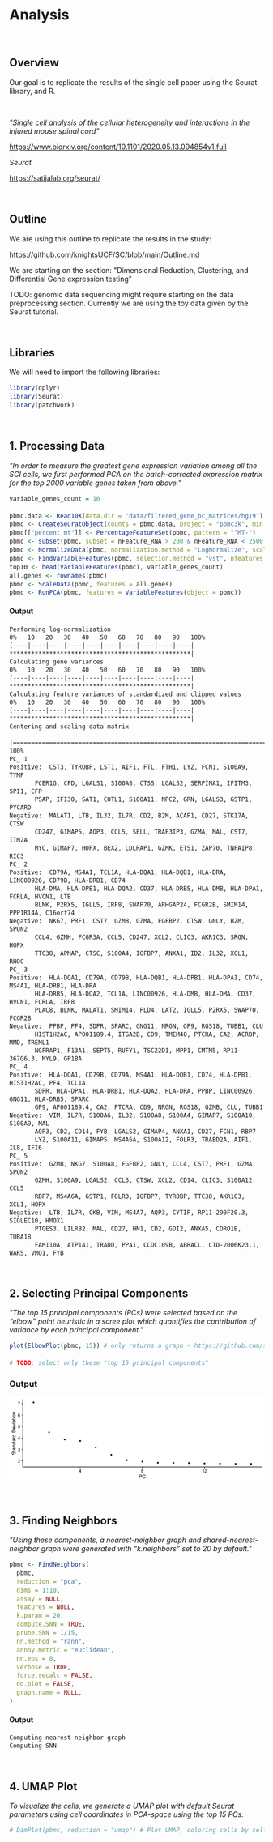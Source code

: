 # Analysis

<br>

<h2> Overview </h2>


Our goal is to replicate the results of the single cell paper using the Seurat library, and R.

<br>

<i>"Single cell analysis of the cellular heterogeneity and interactions in the injured mouse spinal cord"</i>

https://www.biorxiv.org/content/10.1101/2020.05.13.094854v1.full

<i>Seurat</i>

https://satijalab.org/seurat/

<br>

<h2> Outline </h2>

We are using this outline to replicate the results in the study: 

https://github.com/knightsUCF/SC/blob/main/Outline.md

We are starting on the section: "Dimensional Reduction, Clustering, and Differential Gene expression testing"

TODO: genomic data sequencing might require starting on the data preprocessing section. Currently we are using the toy data given by the Seurat tutorial.

<br>

<h2> Libraries </h2>

We will need to import the following libraries:

```R
library(dplyr)
library(Seurat)
library(patchwork)
```

<br>

<h2> 1. Processing Data </h2>

<i> "In order to measure the greatest gene expression variation among all the SCI cells, we first performed PCA on the batch-corrected expression matrix for the top 2000 variable genes taken from above." </i>

```R
variable_genes_count = 10

pbmc.data <- Read10X(data.dir = 'data/filtered_gene_bc_matrices/hg19')
pbmc <- CreateSeuratObject(counts = pbmc.data, project = "pbmc3k", min.cells = 3, min.features = 200)
pbmc[["percent.mt"]] <- PercentageFeatureSet(pbmc, pattern = "^MT-")
pbmc <- subset(pbmc, subset = nFeature_RNA > 200 & nFeature_RNA < 2500 & percent.mt < 5)
pbmc <- NormalizeData(pbmc, normalization.method = "LogNormalize", scale.factor = 10000)
pbmc <- FindVariableFeatures(pbmc, selection.method = "vst", nfeatures = 2000)
top10 <- head(VariableFeatures(pbmc), variable_genes_count)
all.genes <- rownames(pbmc)
pbmc <- ScaleData(pbmc, features = all.genes)
pbmc <- RunPCA(pbmc, features = VariableFeatures(object = pbmc))
```

<h4>Output</h4>


	Performing log-normalization
	0%   10   20   30   40   50   60   70   80   90   100%
	[----|----|----|----|----|----|----|----|----|----|
	**************************************************|
	Calculating gene variances
	0%   10   20   30   40   50   60   70   80   90   100%
	[----|----|----|----|----|----|----|----|----|----|
	**************************************************|
	Calculating feature variances of standardized and clipped values
	0%   10   20   30   40   50   60   70   80   90   100%
	[----|----|----|----|----|----|----|----|----|----|
	**************************************************|
	Centering and scaling data matrix
	  |==============================================================================================================================================================================================| 100%
	PC_ 1 
	Positive:  CST3, TYROBP, LST1, AIF1, FTL, FTH1, LYZ, FCN1, S100A9, TYMP 
		   FCER1G, CFD, LGALS1, S100A8, CTSS, LGALS2, SERPINA1, IFITM3, SPI1, CFP 
		   PSAP, IFI30, SAT1, COTL1, S100A11, NPC2, GRN, LGALS3, GSTP1, PYCARD 
	Negative:  MALAT1, LTB, IL32, IL7R, CD2, B2M, ACAP1, CD27, STK17A, CTSW 
		   CD247, GIMAP5, AQP3, CCL5, SELL, TRAF3IP3, GZMA, MAL, CST7, ITM2A 
		   MYC, GIMAP7, HOPX, BEX2, LDLRAP1, GZMK, ETS1, ZAP70, TNFAIP8, RIC3 
	PC_ 2 
	Positive:  CD79A, MS4A1, TCL1A, HLA-DQA1, HLA-DQB1, HLA-DRA, LINC00926, CD79B, HLA-DRB1, CD74 
		   HLA-DMA, HLA-DPB1, HLA-DQA2, CD37, HLA-DRB5, HLA-DMB, HLA-DPA1, FCRLA, HVCN1, LTB 
		   BLNK, P2RX5, IGLL5, IRF8, SWAP70, ARHGAP24, FCGR2B, SMIM14, PPP1R14A, C16orf74 
	Negative:  NKG7, PRF1, CST7, GZMB, GZMA, FGFBP2, CTSW, GNLY, B2M, SPON2 
		   CCL4, GZMH, FCGR3A, CCL5, CD247, XCL2, CLIC3, AKR1C3, SRGN, HOPX 
		   TTC38, APMAP, CTSC, S100A4, IGFBP7, ANXA1, ID2, IL32, XCL1, RHOC 
	PC_ 3 
	Positive:  HLA-DQA1, CD79A, CD79B, HLA-DQB1, HLA-DPB1, HLA-DPA1, CD74, MS4A1, HLA-DRB1, HLA-DRA 
		   HLA-DRB5, HLA-DQA2, TCL1A, LINC00926, HLA-DMB, HLA-DMA, CD37, HVCN1, FCRLA, IRF8 
		   PLAC8, BLNK, MALAT1, SMIM14, PLD4, LAT2, IGLL5, P2RX5, SWAP70, FCGR2B 
	Negative:  PPBP, PF4, SDPR, SPARC, GNG11, NRGN, GP9, RGS18, TUBB1, CLU 
		   HIST1H2AC, AP001189.4, ITGA2B, CD9, TMEM40, PTCRA, CA2, ACRBP, MMD, TREML1 
		   NGFRAP1, F13A1, SEPT5, RUFY1, TSC22D1, MPP1, CMTM5, RP11-367G6.3, MYL9, GP1BA 
	PC_ 4 
	Positive:  HLA-DQA1, CD79B, CD79A, MS4A1, HLA-DQB1, CD74, HLA-DPB1, HIST1H2AC, PF4, TCL1A 
		   SDPR, HLA-DPA1, HLA-DRB1, HLA-DQA2, HLA-DRA, PPBP, LINC00926, GNG11, HLA-DRB5, SPARC 
		   GP9, AP001189.4, CA2, PTCRA, CD9, NRGN, RGS18, GZMB, CLU, TUBB1 
	Negative:  VIM, IL7R, S100A6, IL32, S100A8, S100A4, GIMAP7, S100A10, S100A9, MAL 
		   AQP3, CD2, CD14, FYB, LGALS2, GIMAP4, ANXA1, CD27, FCN1, RBP7 
		   LYZ, S100A11, GIMAP5, MS4A6A, S100A12, FOLR3, TRABD2A, AIF1, IL8, IFI6 
	PC_ 5 
	Positive:  GZMB, NKG7, S100A8, FGFBP2, GNLY, CCL4, CST7, PRF1, GZMA, SPON2 
		   GZMH, S100A9, LGALS2, CCL3, CTSW, XCL2, CD14, CLIC3, S100A12, CCL5 
		   RBP7, MS4A6A, GSTP1, FOLR3, IGFBP7, TYROBP, TTC38, AKR1C3, XCL1, HOPX 
	Negative:  LTB, IL7R, CKB, VIM, MS4A7, AQP3, CYTIP, RP11-290F20.3, SIGLEC10, HMOX1 
		   PTGES3, LILRB2, MAL, CD27, HN1, CD2, GDI2, ANXA5, CORO1B, TUBA1B 
		   FAM110A, ATP1A1, TRADD, PPA1, CCDC109B, ABRACL, CTD-2006K23.1, WARS, VMO1, FYB 
     


<br>

<h2> 2. Selecting Principal Components </h2>

<i> "The top 15 principal components (PCs) were selected based on the “elbow” point heuristic in a scree plot which quantifies the contribution of variance by each principal component." </i>

```R
plot(ElbowPlot(pbmc, 15)) # only returns a graph - https://github.com/satijalab/seurat/blob/b56d194939379460db23380426d3896b54d91ab6/R/visualization.R

# TODO: select only these "top 15 principal components"
```

<h3>Output</h3>

![Elbow Plot](https://github.com/knightsUCF/SC/blob/main/charts/Rplot01.png)

<br> 

<h2> 3. Finding Neighbors </h2>

<i> "Using these components, a nearest-neighbor graph and shared-nearest-neighbor graph were generated with “k.neighbors” set to 20 by default." </i>

```R
pbmc <- FindNeighbors(
  pbmc,
  reduction = "pca",
  dims = 1:10,
  assay = NULL,
  features = NULL,
  k.param = 20,
  compute.SNN = TRUE,
  prune.SNN = 1/15,
  nn.method = "rann",
  annoy.metric = "euclidean",
  nn.eps = 0,
  verbose = TRUE,
  force.recalc = FALSE,
  do.plot = FALSE,
  graph.name = NULL,
)
```

<h4>Output</h4>

	Computing nearest neighbor graph
	Computing SNN


<br>

<h2>4. UMAP Plot </h2>

<i>To visualize the cells, we generate a UMAP plot with default Seurat parameters using cell coordinates in PCA-space using the top 15 PCs. </i>

```R
# DimPlot(pbmc, reduction = "umap") # Plot UMAP, coloring cells by cell type, reticulate::py_install(packages ='umap-learn'), https://github.com/satijalab/seurat/issues/631
```




